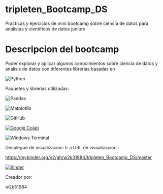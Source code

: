 # tripleten_Bootcamp_DS
Practicas y ejercicios de mini bootcamp sobre ciencia de datos para analistas y cientificos de datos juniors

# Descripcion del bootcamp
Poder explorar y aplicar algunos conocimientos sobre ciencia de datos y analisis de datos con diferentes librerias basadas en 

 ![Python](https://img.shields.io/badge/python-3670A0?style=for-the-badge&logo=python&logoColor=ffdd54)


 Paquetes y librerias utilizadas:
 
 ![Pandas](https://img.shields.io/badge/pandas-%23150458.svg?style=for-the-badge&logo=pandas&logoColor=white)

 ![Matplotlib](https://img.shields.io/badge/Matplotlib-%23ffffff.svg?style=for-the-badge&logo=Matplotlib&logoColor=black)

 ![GitHub](https://img.shields.io/badge/github-%23121011.svg?style=for-the-badge&logo=github&logoColor=white)
 
 [![Google Colab](https://img.shields.io/badge/Google%20Colab-Jupyter%20Notebook-white?labelColor=yellow&style=plastic&logo=rings&logoColor=yellow&link=https://colab.research.google.com/)](https://colab.research.google.com/)

 ![Windows Terminal](https://img.shields.io/badge/Windows%20Terminal-%234D4D4D.svg?style=for-the-badge&logo=windows-terminal&logoColor=white)



Desplegue de visualizacion:
Ir a URL de visualizacion : 

https://mybinder.org/v2/gh/w2k31984/tripleten_Bootcamp_DS/master

[![Binder](https://mybinder.org/badge_logo.svg)](https://mybinder.org/v2/gh/w2k31984/tripleten_Bootcamp_DS/master)

Creador por:

w2k31984
